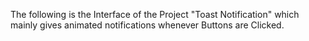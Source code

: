 The following is the Interface of the Project "Toast Notification" which mainly gives animated notifications whenever Buttons are Clicked.
